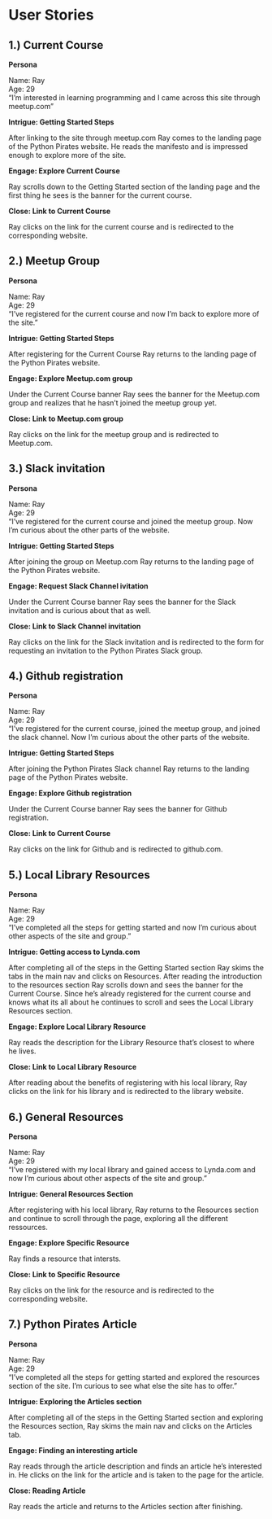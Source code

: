 # User Stories

## 1.) Current Course

**Persona**

Name: Ray<br>
Age: 29<br>
“I’m interested in learning programming and I came across this site through meetup.com”

**Intrigue: Getting Started Steps**

After linking to the site through meetup.com Ray comes to the landing page of the Python Pirates website. He reads the manifesto and is impressed enough to explore more of the site.

**Engage: Explore Current Course**

Ray scrolls down to the Getting Started section of the landing page and the first thing he sees is the banner for the current course.

**Close: Link to Current Course**

Ray clicks on the link for the current course and is redirected to the corresponding website.


## 2.) Meetup Group

**Persona**

Name: Ray<br>
Age: 29<br>
“I’ve registered for the current course and now I’m back to explore more of the site.”

**Intrigue: Getting Started Steps**

After registering for the Current Course Ray returns to the landing page of the Python Pirates website. 

**Engage: Explore Meetup.com group**

Under the Current Course banner Ray sees the banner for the Meetup.com group and realizes that he hasn’t joined the meetup group yet.

**Close: Link to Meetup.com group**

Ray clicks on the link for the meetup group and is redirected to Meetup.com.


## 3.) Slack invitation

**Persona**

Name: Ray<br>
Age: 29<br>
“I’ve registered for the current course and joined the meetup group. Now I’m curious about the other parts of the website.

**Intrigue: Getting Started Steps**

After joining the group on Meetup.com Ray returns to the landing page of the Python Pirates website. 

**Engage: Request Slack Channel ivitation**

Under the Current Course banner Ray sees the banner for the Slack invitation and is curious about that as well.

**Close: Link to Slack Channel invitation**

Ray clicks on the link for the Slack invitation and is redirected to the form for requesting an invitation to the Python Pirates Slack group.


## 4.) Github registration

**Persona**

Name: Ray<br>
Age: 29<br>
“I’ve registered for the current course, joined the meetup group, and joined the slack channel. Now I’m curious about the other parts of the website.

**Intrigue: Getting Started Steps**

After joining the Python Pirates Slack channel Ray returns to the landing page of the Python Pirates website. 

**Engage: Explore Github registration**

Under the Current Course banner Ray sees the banner for Github registration.

**Close: Link to Current Course**

Ray clicks on the link for Github and is redirected to github.com.


## 5.) Local Library Resources

**Persona**

Name: Ray<br>
Age: 29<br>
“I’ve completed all the steps for getting started and now I’m curious about other aspects of the site and group.”

**Intrigue: Getting access to Lynda.com**

After completing all of the steps in the Getting Started section Ray skims the tabs in the main nav and clicks on Resources. After reading the introduction to the resources section Ray scrolls down and sees the banner for the Current Course. Since he’s already registered for the current course and knows what its all about he continues to scroll and sees the Local Library Resources section.

**Engage: Explore Local Library Resource**

Ray reads the description for the Library Resource that’s closest to where he lives.

**Close: Link to Local Library Resource**

After reading about the benefits of registering with his local library, Ray clicks on the link for his library and is redirected to the library website. 


## 6.) General Resources

**Persona**

Name: Ray<br>
Age: 29<br>
“I’ve registered with my local library and gained access to Lynda.com and now I’m curious about other aspects of the site and group.”

**Intrigue: General Resources Section**

After registering with his local library, Ray returns to the Resources section and continue to scroll through the page, exploring all the different ressources.

**Engage: Explore Specific Resource**

Ray finds a resource that intersts.

**Close: Link to Specific Resource**

Ray clicks on the link for the resource and is redirected to the corresponding website. 


## 7.) Python Pirates Article

**Persona**

Name: Ray<br>
Age: 29<br>
“I’ve completed all the steps for getting started and explored the resources section of the site. I’m curious to see what else the site has to offer.”

**Intrigue: Exploring the Articles section**

After completing all of the steps in the Getting Started section and exploring the Resources section, Ray skims the main nav and clicks on the Articles tab.

**Engage: Finding an interesting article**

Ray reads through the article description and finds an article he’s interested in. He clicks on the link for the article and is taken to the page for the article.

**Close: Reading Article**

Ray reads the article and returns to the Articles section after finishing. 
